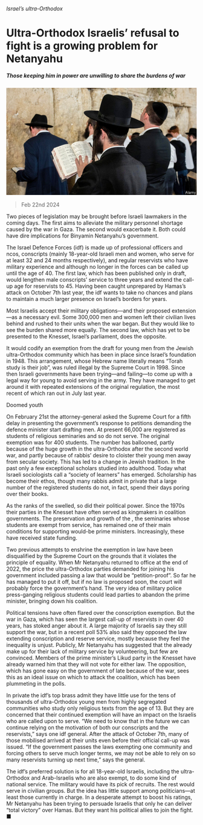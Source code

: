 ###### Israel’s ultra-Orthodox

# Ultra-Orthodox Israelis’ refusal to fight is a growing problem for Netanyahu 

##### Those keeping him in power are unwilling to share the burdens of war 

![image](images/20240224_MAP503.jpg) 

> Feb 22nd 2024 

Two pieces of legislation may be brought before Israeli lawmakers in the coming days. The first aims to alleviate the military personnel shortage caused by the war in Gaza. The second would exacerbate it. Both could have dire implications for Binyamin Netanyahu’s government. 

The Israel Defence Forces (idf) is made up of professional officers and ncos, conscripts (mainly 18-year-old Israeli men and women, who serve for at least 32 and 24 months respectively), and regular reservists who have military experience and although no longer in the forces can be called up until the age of 40. The first law, which has been published only in draft, would lengthen male conscripts’ service to three years and extend the call-up age for reservists to 45. Having been caught unprepared by Hamas’s attack on October 7th last year, the idf wants to take no chances and plans to maintain a much larger presence on Israel’s borders for years. 


Most Israelis accept their military obligations—and their proposed extension—as a necessary evil. Some 300,000 men and women left their civilian lives behind and rushed to their units when the war began. But they would like to see the burden shared more equally. The second law, which has yet to be presented to the Knesset, Israel’s parliament, does the opposite. 

It would codify an exemption from the draft for young men from the Jewish ultra-Orthodox community which has been in place since Israel’s foundation in 1948. This arrangement, whose Hebrew name literally means “Torah study is their job”, was ruled illegal by the Supreme Court in 1998. Since then Israeli governments have been trying—and failing—to come up with a legal way for young  to avoid serving in the army. They have managed to get around it with repeated extensions of the original regulation, the most recent of which ran out in July last year.

Doomed youth

On February 21st the attorney-general asked the Supreme Court for a fifth delay in presenting the government’s response to petitions demanding the defence minister start drafting  men. At present 66,000 are registered as students of religious seminaries and so do not serve. The original exemption was for 400 students. The number has ballooned, partly because of the huge growth in the ultra-Orthodox after the second world war, and partly because of rabbis’ desire to cloister their young men away from secular society. This has led to a change in Jewish tradition. In the past only a few exceptional scholars studied into adulthood. Today what Israeli sociologists call a “society of learners” has emerged. Scholarship has become their ethos, though many rabbis admit in private that a large number of the registered students do not, in fact, spend their days poring over their books. 

As the ranks of the  swelled, so did their political power. Since the 1970s their parties in the Knesset have often served as kingmakers in coalition governments. The preservation and growth of the , the seminaries whose students are exempt from service, has remained one of their main conditions for supporting would-be prime ministers. Increasingly, these have received state funding. 

Two previous attempts to enshrine the exemption in law have been disqualified by the Supreme Court on the grounds that it violates the principle of equality. When Mr Netanyahu returned to office at the end of 2022, the price the ultra-Orthodox parties demanded for joining his government included passing a law that would be “petition-proof”. So far he has managed to put it off, but if no law is proposed soon, the court will probably force the government’s hand. The very idea of military police press-ganging religious students could lead  parties to abandon the prime minister, bringing down his coalition. 

Political tensions have often flared over the conscription exemption. But the war in Gaza, which has seen the largest call-up of reservists in over 40 years, has stoked anger about it. A large majority of Israelis say they still support the war, but in a recent poll 53% also said they opposed the law extending conscription and reserve service, mostly because they feel the inequality is unjust. Publicly, Mr Netanyahu has suggested that the  already make up for their lack of military service by volunteering, but few are convinced. Members of the prime minister’s Likud party in the Knesset have already warned him that they will not vote for either law. The opposition, which has gone easy on the government of late because of the war, sees this as an ideal issue on which to attack the coalition, which has been plummeting in the polls. 

In private the idf’s top brass admit they have little use for the tens of thousands of ultra-Orthodox young men from highly segregated communities who study only religious texts from the age of 13. But they are concerned that their continued exemption will have an impact on the Israelis who are called upon to serve. “We need to know that in the future we can continue relying on the motivation of both our conscripts and the reservists,” says one idf general. After the attack of October 7th, many of those mobilised arrived at their units even before their official call-up was issued. “If the government passes the laws exempting one community and forcing others to serve much longer terms, we may not be able to rely on so many reservists turning up next time,” says the general. 

The idf’s preferred solution is for all 18-year-old Israelis, including the ultra-Orthodox and Arab-Israelis who are also exempt, to do some kind of national service. The military would have its pick of recruits. The rest would serve in civilian groups. But the idea has little support among politicians—at least those currently in charge. In a desperate attempt to boost his ratings, Mr Netanyahu has been trying to persuade Israelis that only he can deliver “total victory” over Hamas. But they want his political allies to join the fight. ■

